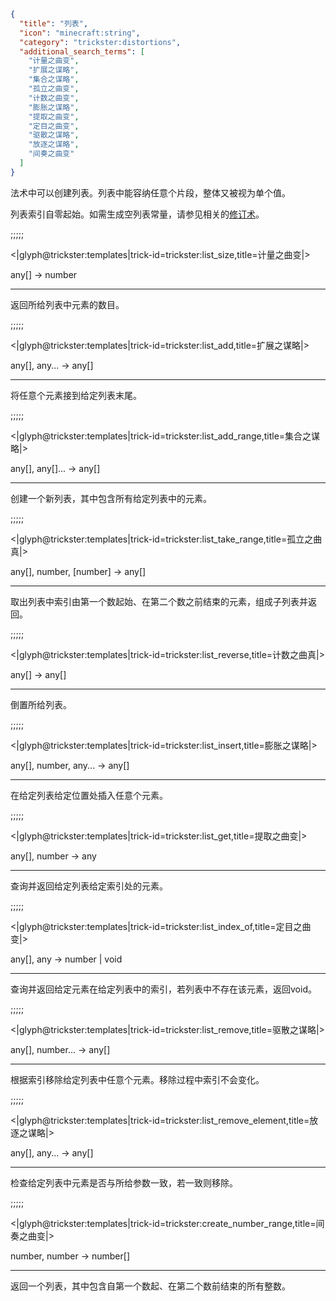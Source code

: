 ```json
{
  "title": "列表",
  "icon": "minecraft:string",
  "category": "trickster:distortions",
  "additional_search_terms": [
    "计量之曲变",
    "扩展之谋略",
    "集合之谋略",
    "孤立之曲变",
    "计数之曲变",
    "膨胀之谋略",
    "提取之曲变",
    "定目之曲变",
    "驱散之谋略",
    "放逐之谋略",
    "间奏之曲变"
  ]
}
```

法术中可以创建列表。列表中能容纳任意个片段，整体又被视为单个值。


列表索引自零起始。如需生成空列表常量，请参见相关的[修订术](^trickster:constants#3)。

;;;;;

<|glyph@trickster:templates|trick-id=trickster:list_size,title=计量之曲变|>

any[] -> number

---

返回所给列表中元素的数目。

;;;;;

<|glyph@trickster:templates|trick-id=trickster:list_add,title=扩展之谋略|>

any[], any... -> any[]

---

将任意个元素接到给定列表末尾。

;;;;;

<|glyph@trickster:templates|trick-id=trickster:list_add_range,title=集合之谋略|>

any[], any[]... -> any[]

---

创建一个新列表，其中包含所有给定列表中的元素。

;;;;;

<|glyph@trickster:templates|trick-id=trickster:list_take_range,title=孤立之曲真|>

any[], number, [number] -> any[]

---

取出列表中索引由第一个数起始、在第二个数之前结束的元素，组成子列表并返回。

;;;;;

<|glyph@trickster:templates|trick-id=trickster:list_reverse,title=计数之曲真|>

any[] -> any[]

---

倒置所给列表。

;;;;;

<|glyph@trickster:templates|trick-id=trickster:list_insert,title=膨胀之谋略|>

any[], number, any... -> any[]

---

在给定列表给定位置处插入任意个元素。

;;;;;

<|glyph@trickster:templates|trick-id=trickster:list_get,title=提取之曲变|>

any[], number -> any

---

查询并返回给定列表给定索引处的元素。

;;;;;

<|glyph@trickster:templates|trick-id=trickster:list_index_of,title=定目之曲变|>

any[], any -> number | void

---

查询并返回给定元素在给定列表中的索引，若列表中不存在该元素，返回void。

;;;;;

<|glyph@trickster:templates|trick-id=trickster:list_remove,title=驱散之谋略|>

any[], number... -> any[]

---

根据索引移除给定列表中任意个元素。移除过程中索引不会变化。

;;;;;

<|glyph@trickster:templates|trick-id=trickster:list_remove_element,title=放逐之谋略|>

any[], any... -> any[]

---

检查给定列表中元素是否与所给参数一致，若一致则移除。

;;;;;

<|glyph@trickster:templates|trick-id=trickster:create_number_range,title=间奏之曲变|>

number, number -> number[]

---

返回一个列表，其中包含自第一个数起、在第二个数前结束的所有整数。
